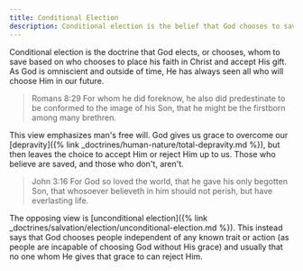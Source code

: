 ```yaml
---
title: Conditional Election
description: Conditional election is the belief that God chooses to save individuals based on their decision to have faith in Christ.
---
```


Conditional election is the doctrine that God elects, or chooses, whom to save based on who chooses to place his faith in Christ and accept His gift. As God is omniscient and outside of time, He has always seen all who will choose Him in our future.

> Romans 8:29  For whom he did foreknow, he also did predestinate to be conformed to the image of his Son, that he might be the firstborn among many brethren.

This view emphasizes man's free will. God gives us grace to overcome our [depravity]({% link _doctrines/human-nature/total-depravity.md %}), but then leaves the choice to accept Him or reject Him up to us. Those who believe are saved, and those who don't, aren't.

> John 3:16  For God so loved the world, that he gave his only begotten Son, that whosoever believeth in him should not perish, but have everlasting life.

The opposing view is [unconditional election]({% link _doctrines/salvation/election/unconditional-election.md %}). This instead says that God chooses people independent of any known trait or action (as people are incapable of choosing God without His grace) and usually that no one whom He gives that grace to can reject Him.